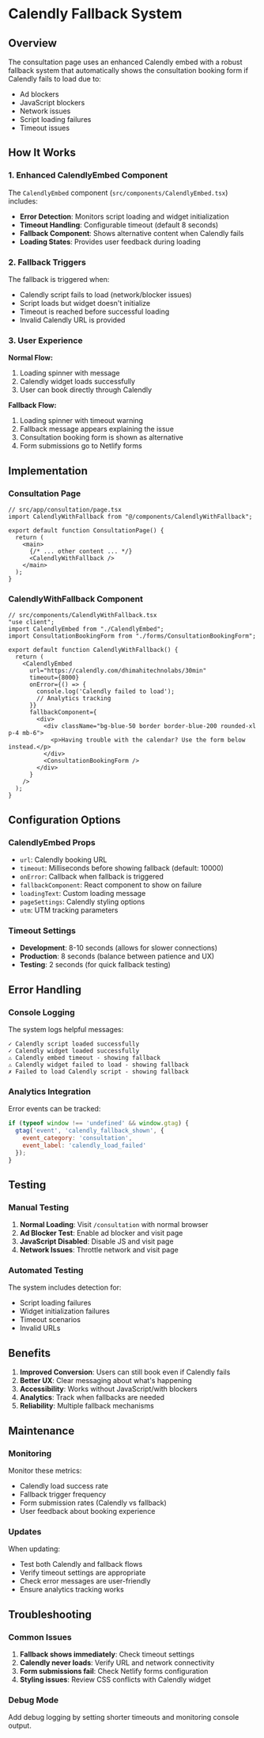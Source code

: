 # Calendly Fallback System

## Overview

The consultation page uses an enhanced Calendly embed with a robust fallback system that automatically shows the consultation booking form if Calendly fails to load due to:

- Ad blockers
- JavaScript blockers
- Network issues
- Script loading failures
- Timeout issues

## How It Works

### 1. Enhanced CalendlyEmbed Component

The `CalendlyEmbed` component (`src/components/CalendlyEmbed.tsx`) includes:

- **Error Detection**: Monitors script loading and widget initialization
- **Timeout Handling**: Configurable timeout (default 8 seconds)
- **Fallback Component**: Shows alternative content when Calendly fails
- **Loading States**: Provides user feedback during loading

### 2. Fallback Triggers

The fallback is triggered when:

- Calendly script fails to load (network/blocker issues)
- Script loads but widget doesn't initialize
- Timeout is reached before successful loading
- Invalid Calendly URL is provided

### 3. User Experience

**Normal Flow:**
1. Loading spinner with message
2. Calendly widget loads successfully
3. User can book directly through Calendly

**Fallback Flow:**
1. Loading spinner with timeout warning
2. Fallback message appears explaining the issue
3. Consultation booking form is shown as alternative
4. Form submissions go to Netlify forms

## Implementation

### Consultation Page

```tsx
// src/app/consultation/page.tsx
import CalendlyWithFallback from "@/components/CalendlyWithFallback";

export default function ConsultationPage() {
  return (
    <main>
      {/* ... other content ... */}
      <CalendlyWithFallback />
    </main>
  );
}
```

### CalendlyWithFallback Component

```tsx
// src/components/CalendlyWithFallback.tsx
"use client";
import CalendlyEmbed from "./CalendlyEmbed";
import ConsultationBookingForm from "./forms/ConsultationBookingForm";

export default function CalendlyWithFallback() {
  return (
    <CalendlyEmbed
      url="https://calendly.com/dhimahitechnolabs/30min"
      timeout={8000}
      onError={() => {
        console.log('Calendly failed to load');
        // Analytics tracking
      }}
      fallbackComponent={
        <div>
          <div className="bg-blue-50 border border-blue-200 rounded-xl p-4 mb-6">
            <p>Having trouble with the calendar? Use the form below instead.</p>
          </div>
          <ConsultationBookingForm />
        </div>
      }
    />
  );
}
```

## Configuration Options

### CalendlyEmbed Props

- `url`: Calendly booking URL
- `timeout`: Milliseconds before showing fallback (default: 10000)
- `onError`: Callback when fallback is triggered
- `fallbackComponent`: React component to show on failure
- `loadingText`: Custom loading message
- `pageSettings`: Calendly styling options
- `utm`: UTM tracking parameters

### Timeout Settings

- **Development**: 8-10 seconds (allows for slower connections)
- **Production**: 8 seconds (balance between patience and UX)
- **Testing**: 2 seconds (for quick fallback testing)

## Error Handling

### Console Logging

The system logs helpful messages:

```
✓ Calendly script loaded successfully
✓ Calendly widget loaded successfully
⚠ Calendly embed timeout - showing fallback
⚠ Calendly widget failed to load - showing fallback
✗ Failed to load Calendly script - showing fallback
```

### Analytics Integration

Error events can be tracked:

```javascript
if (typeof window !== 'undefined' && window.gtag) {
  gtag('event', 'calendly_fallback_shown', {
    event_category: 'consultation',
    event_label: 'calendly_load_failed'
  });
}
```

## Testing

### Manual Testing

1. **Normal Loading**: Visit `/consultation` with normal browser
2. **Ad Blocker Test**: Enable ad blocker and visit page
3. **JavaScript Disabled**: Disable JS and visit page
4. **Network Issues**: Throttle network and visit page

### Automated Testing

The system includes detection for:
- Script loading failures
- Widget initialization failures
- Timeout scenarios
- Invalid URLs

## Benefits

1. **Improved Conversion**: Users can still book even if Calendly fails
2. **Better UX**: Clear messaging about what's happening
3. **Accessibility**: Works without JavaScript/with blockers
4. **Analytics**: Track when fallbacks are needed
5. **Reliability**: Multiple fallback mechanisms

## Maintenance

### Monitoring

Monitor these metrics:
- Calendly load success rate
- Fallback trigger frequency
- Form submission rates (Calendly vs fallback)
- User feedback about booking experience

### Updates

When updating:
- Test both Calendly and fallback flows
- Verify timeout settings are appropriate
- Check error messages are user-friendly
- Ensure analytics tracking works

## Troubleshooting

### Common Issues

1. **Fallback shows immediately**: Check timeout settings
2. **Calendly never loads**: Verify URL and network connectivity
3. **Form submissions fail**: Check Netlify forms configuration
4. **Styling issues**: Review CSS conflicts with Calendly widget

### Debug Mode

Add debug logging by setting shorter timeouts and monitoring console output.